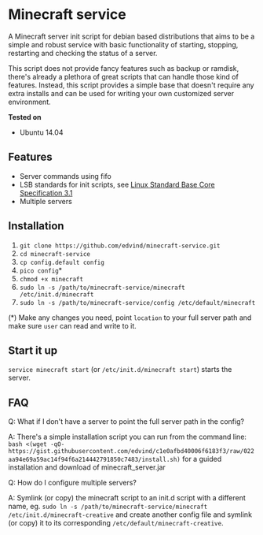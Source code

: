Minecraft service
=================

A Minecraft server init script for debian based distributions that aims to be a simple and robust service with basic functionality of starting, stopping, restarting and checking the status of a server.

This script does not provide fancy features such as backup or ramdisk, there's already a plethora of great scripts that can handle those kind of features. Instead, this script provides a simple base that doesn't require any extra installs and can be used for writing your own customized server environment.

**Tested on**

- Ubuntu 14.04

Features
--------

- Server commands using fifo
- LSB standards for init scripts, see [Linux Standard Base Core Specification 3.1](http://refspecs.linuxbase.org/LSB_3.1.1/LSB-Core-generic/LSB-Core-generic/iniscrptact.html)
- Multiple servers

Installation
------------

1. `git clone https://github.com/edvind/minecraft-service.git`
2. `cd minecraft-service`
3. `cp config.default config`
4. `pico config`*
5. `chmod +x minecraft`
6. `sudo ln -s /path/to/minecraft-service/minecraft /etc/init.d/minecraft`
7. `sudo ln -s /path/to/minecraft-service/config /etc/default/minecraft`

(*) Make any changes you need, point `location` to your full server path and make sure `user` can read and write to it.

Start it up
-----------

`service minecraft start` (or `/etc/init.d/minecraft start`) starts the server.

FAQ
---

Q: What if I don't have a server to point the full server path in the config?

A: There's a simple installation script you can run from the command line: `bash <(wget -qO- https://gist.githubusercontent.com/edvind/c1e0afbd40006f6183f3/raw/022aa94e69a59ac14f94f6a214442791850c7483/install.sh)` for a guided installation and download of minecraft_server.jar


Q: How do I configure multiple servers?

A: Symlink (or copy) the minecraft script to an init.d script with a different name, eg. `sudo ln -s /path/to/minecraft-service/minecraft /etc/init.d/minecraft-creative` and create another config file and symlink (or copy) it to its corresponding `/etc/default/minecraft-creative`.